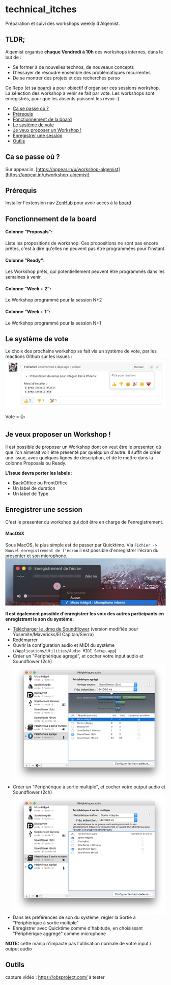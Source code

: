 # technical_itches
Préparation et suivi des workshops weekly d'Alqemist.


## TLDR;
Alqemist organise **chaque Vendredi à 10h** des workshops internes, dans le but de :
- Se former à de nouvelles technos, de nouveaux concepts
- D'essayer de résoudre ensemble des problématiques récurrentes
- De se montrer des projets et des recherches perso

Ce Repo (et sa [board](#boards)) a pour objectif d'organiser ces sessions workshop.
La sélection des workshop à venir se fait par vote.
Les workshops sont enregistrés, pour que les absents puissent les revoir :)

- [Ca se passe où ?](#ca-se-passe-où-)
- [Prérequis](#prérequis)
- [Fonctionnement de la board](#fonctionnement-de-la-board)
- [Le système de vote](#le-système-de-vote)
- [Je veux proposer un Workshop !](#je-veux-proposer-un-workshop-)
- [Enregistrer une session](#enregistrer-une-session)
- [Outils](#outils)

## Ca se passe où ?
Sur appear.in: [https://appear.in/u/workshop-alqemist](https://appear.in/u/workshop-alqemist)


## Prérequis
Installer l'extension nav [ZenHub](https://www.zenhub.com/) pour avoir accès à la [board](#boards)


## Fonctionnement de la board

#### Colonne "Proposals":
Liste les propositions de workshop.
Ces propositions ne sont pas encore prêtes, c'est à dire qu'elles ne peuvent pas être programmées pour l'instant.

#### Colonne "Ready": 
Les Workshop prêts, qui potentiellement peuvent être programmés dans les semaines à venir.

#### Colonne "Week + 2":
Le Workshop programmé pour la session N+2

#### Colonne "Week + 1":
Le Workshop programmé pour la session N+1


## Le système de vote
Le choix des prochains workshop se fait via un système de vote, par les reactions Github sur les issues :
![Vote](/images/voting.png)

Vote = :+1:


## Je veux proposer un Workshop !
Il est possible de proposer un Workshop dont on veut être le presenter, où que l'on aimerait voir être présenté par quelqu'un d'autre.
Il suffit de créer une issue, avec quelques lignes de description, et de le mettre dans la colonne Proposals ou Ready.

**L'issue devra porter les labels :**
- BackOffice ou FrontOffice
- Un label de duration
- Un label de Type


## Enregistrer une session
C'est le presenter du workshop qui doit être en charge de l'enregistrement.

#### MacOSX
Sous MacOS, le plus simple est de passer par Quicktime.
Via `Fichier -> Nouvel enregistrement de l'écran` il est possible d'enregistrer l'écran du presenter et son microphone.
![Recording via Quicktime](/images/recording-osx-01.png)

**Il est également possible d'enregistrer les voix des autres participants en enregistrant le son du système:**
- [Télécharger le .dmg de Soundflower](https://github.com/mattingalls/Soundflower/releases) (version modifiée pour Yosemite/Mavericks/El Capitan/Sierra)
- Redémarrer
- Ouvrir la configuration audio et MIDI du système (`/Applications/Utilities/Audio MIDI Setup.app`)
- Créer un "Périphérique agrégé", et cocher votre input audio et Soundflower (2ch)
![Aggregate Device](/images/recording-osx-02.png)
- Créer un "Périphérique à sortie multiple", et cocher votre output audio et Soundflower (2ch)
![Multi-Output Device](/images/recording-osx-03.png)
- Dans les préférences de son du système, régler la Sortie à "Périphérique à sortie multiple"
- Enregistrer avec Quicktime comme d'habitude, en choisissant "Périphérique aggrégé" comme microphone

**NOTE:** cette manip n'impacte pas l'utilisation normale de votre input / output audio 


## Outils
capture vidéo : https://obsproject.com/ à tester
